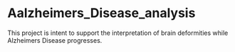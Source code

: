 # Aalzheimers_Disease_analysis
This project is intent to support the interpretation of brain deformities while Alzheimers Disease progresses.
